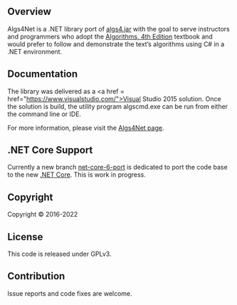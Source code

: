 ## Overview

Algs4Net is a .NET library port of <a href="http://algs4.cs.princeton.edu/code/">algs4.jar</a> 
with the goal to serve instructors and programmers who adopt the 
<a href="http://algs4.cs.princeton.edu/">Algorithms, 4th Edition</a> textbook and would 
prefer to follow and demonstrate the text’s algorithms using C# in a .NET 
environment.

## Documentation

The library was delivered as a <a href = href="https://www.visualstudio.com/">Visual Studio 2015</a>
solution. Once the solution is build, the utility program algscmd.exe can be run from 
either the command line or IDE.

For more information, please visit the <a href="http://nguyenqthai.github.io/Algs4Net/">Algs4Net page</a>.


## .NET Core Support

Currently a new branch [net-core-6-port](https://github.com/nguyenqthai/Algs4Net/tree/net-core-6-port) is dedicated
to port the code base to the new [.NET Core](https://learn.microsoft.com/en-us/dotnet/). This is work in progress.

## Copyright

Copyright &copy; 2016-2022

## License

This code is released under GPLv3.

## Contribution

Issue reports and code fixes are welcome.
